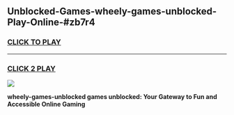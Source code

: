 
## Unblocked-Games-wheely-games-unblocked-Play-Online-#zb7r4
<h3>
<a href="https://premium.freeplayer.one?title=wheely-games-unblocked&ref=27F">CLICK TO PLAY</a></h3>
<hr>

<h3>
<a href="https://premium.freeplayer.one?title=wheely-games-unblocked&ref=27F">CLICK 2 PLAY</a>
  
</h3>

<a href="https://premium.freeplayer.one?title=wheely-games-unblocked&ref=27F"><img src="https://clearcache.store/games.png"></a>


**wheely-games-unblocked games unblocked: Your Gateway to Fun and Accessible Online Gaming**
